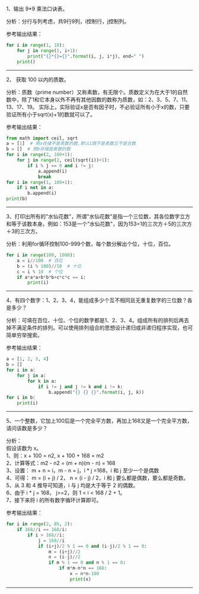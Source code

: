 



1、输出 9*9 乘法口诀表。

分析：分行与列考虑，共9行9列，i控制行，j控制列。 

参考输出结果：

```python
for i in range(1, 10):
    for j in range(1, i+1):
        print("{}*{}={}".format(i, j, i*j), end=" ")
    print()
```
---
2、 获取 100 以内的质数。

分析：质数（prime number）又称素数，有无限个。质数定义为在大于1的自然数中，除了1和它本身以外不再有其他因数的数称为质数，如：2、3、5、7、11、13、17、19。
实际上，实际验证x是否有因子时，不必验证所有小于x的数，只要验证所有小于sqrt(x)+1的数就可以了。

参考输出结果：

```python
from math import ceil, sqrt
a = [1]  # 用a存储不是素数的数,默认1既不是素数又不是合数
b = []  # 用b存储是素数的数
for i in range(2, 100+1):
    for j in range(2, ceil(sqrt(i))+1):
        if i % j == 0 and i != j:
            a.append(i)
            break
for i in range(1, 100+1):
    if i not in a:
        b.append(i)
print(b)
```
---

3、打印出所有的"水仙花数"，所谓"水仙花数"是指一个三位数，其各位数字立方和等于该数本身。例如：153是一个"水仙花数"，因为153=1的三次方＋5的三次方＋3的三次方。  

分析：利用for循环控制100-999个数，每个数分解出个位，十位，百位。

```python
for i in range(100, 1000):
    a = i//100  # 百位
    b = (i % 100)//10  # 十位
    c = i % 10  # 个位
    if a*a*a+b*b*b+c*c*c == i:
        print(i)
```
---

4、有四个数字：1、2、3、4，能组成多少个互不相同且无重复数字的三位数？各是多少？  

分析：可填在百位、十位、个位的数字都是1、2、3、4。组成所有的排列后再去 掉不满足条件的排列。可以使用排列组合的思想设计递归或非递归程序实现，也可简单穷举搜索。  

参考输出结果：

```python
a = [1, 2, 3, 4]
b = []
for i in a:
    for j in a:
        for k in a:
            if i != j and j != k and i != k:
                b.append("{} {} {}".format(i, j, k))
for i in b:
    print(i)
```
---

5、一个整数，它加上100后是一个完全平方数，再加上168又是一个完全平方数，请问该数是多少？

分析：  
    假设该数为 x。  
    1、则：x + 100 = n2, x + 100 + 168 = m2  
    2、计算等式：m2 - n2 = (m + n)(m - n) = 168  
    3、设置： m + n = i，m - n = j，i * j =168，i 和 j 至少一个是偶数  
    4、可得： m = (i + j) / 2， n = (i - j) / 2，i 和 j 要么都是偶数，要么都是奇数。  
    5、从 3 和 4 推导可知道，i 与 j 均是大于等于 2 的偶数。  
    6、由于 i * j = 168， j>=2，则 1 < i < 168 / 2 + 1。  
    7、接下来将 i 的所有数字循环计算即可。

参考输出结果：

```python
for i in range(2, 85, 2):
    if 168//i == 168/i:
        if i > 168//i:
            j = 168//i
            if (i+j)/2 % 1 == 0 and (i-j)/2 % 1 == 0:
                m = (i+j)//2
                n = (i-j)//2
                if m % 1 == 0 and n % 1 == 0:
                    if m*m-n*n == 168:
                        x = n*n-100
                        print(x)
```
---